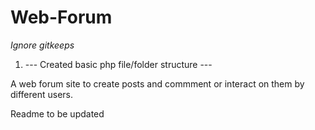 # Web-Forum

*Ignore gitkeeps*

1. ---  Created basic php file/folder structure --- 

A web forum site to create posts and commment or interact on them by different users.

Readme to be updated

